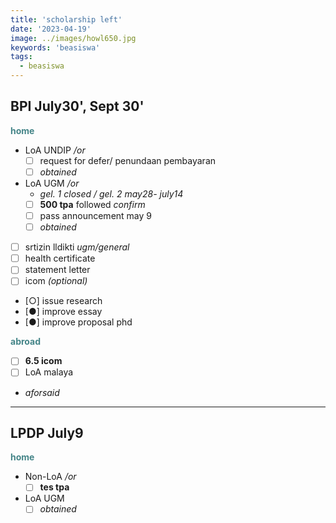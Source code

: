 ```yaml
---
title: 'scholarship left'
date: '2023-04-19'
image: ../images/howl650.jpg
keywords: 'beasiswa'
tags:
  - beasiswa
---
```


## BPI July30', Sept 30'

**<span style="color:#458588;">home</span>**

- LoA UNDIP _/or_
  - [ ] request for defer/ penundaan pembayaran
  - [ ] _obtained_
- LoA UGM _/or_
  - _gel. 1 closed / gel. 2 may28- july14_
  - [ ] **500 tpa** followed _confirm_
  - [ ] pass announcement may 9
  - [ ] _obtained_
- [ ] srtizin lldikti _ugm/general_
- [ ] health certificate
- [ ] statement letter
- [ ] icom _(optional)_
- [○] issue research
- [●] improve essay
- [●] improve proposal phd

**<span style="color:#458588;">abroad</span>**

- [ ] **6.5 icom**
- [ ] LoA malaya
- _aforsaid_

---

## LPDP July9

**<span style="color:#458588;">home</span>**

- Non-LoA _/or_
  - [ ] **tes tpa**
- LoA UGM
  - [ ] _obtained_
